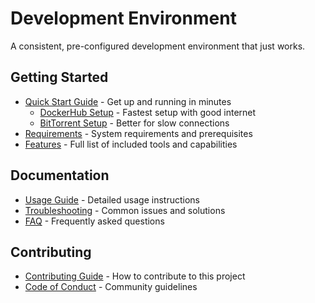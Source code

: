 # Development Environment

A consistent, pre-configured development environment that just works.

## Getting Started
- [Quick Start Guide](docs/QUICK_START/README.md) - Get up and running in minutes
  - [DockerHub Setup](docs/QUICK_START/DOCKERHUB.md) - Fastest setup with good internet
  - [BitTorrent Setup](docs/QUICK_START/BITTORRENT.md) - Better for slow connections
- [Requirements](docs/REQUIREMENTS.md) - System requirements and prerequisites
- [Features](docs/FEATURES.md) - Full list of included tools and capabilities

## Documentation
- [Usage Guide](docs/USAGE_GUIDE.md) - Detailed usage instructions
- [Troubleshooting](docs/TROUBLESHOOTING.md) - Common issues and solutions
- [FAQ](docs/FAQ.md) - Frequently asked questions

## Contributing
- [Contributing Guide](docs/CONTRIBUTING.md) - How to contribute to this project
- [Code of Conduct](CODE_OF_CONDUCT.md) - Community guidelines